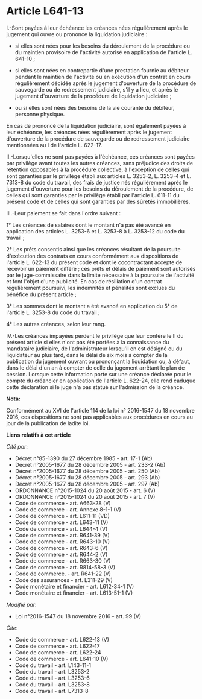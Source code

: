 # Article L641-13

I.-Sont payées à leur échéance les créances nées régulièrement après le jugement qui ouvre ou prononce la liquidation
judiciaire :

- si elles sont nées pour les besoins du déroulement de la procédure ou du maintien provisoire de l'activité autorisé en
application de l'article L. 641-10 ;

- si elles sont nées en contrepartie d'une prestation fournie au débiteur pendant le maintien de l'activité ou en exécution
d'un contrat en cours régulièrement décidée après le jugement d'ouverture de la procédure de sauvegarde ou de redressement
judiciaire, s'il y a lieu, et après le jugement d'ouverture de la procédure de liquidation judiciaire ;

- ou si elles sont nées des besoins de la vie courante du débiteur, personne physique. 

En cas de prononcé de la liquidation judiciaire, sont également payées à leur échéance, les créances nées régulièrement après
le jugement d'ouverture de la procédure de sauvegarde ou de redressement judiciaire mentionnées au I de l'article L. 622-17. 

II.-Lorsqu'elles ne sont pas payées à l'échéance, ces créances sont payées par privilège avant toutes les autres créances,
sans préjudice des droits de rétention opposables à la procédure collective, à l'exception de celles qui sont garanties par
le privilège établi aux articles L. 3253-2, L. 3253-4 et L. 7313-8 du code du travail, des frais de justice nés régulièrement
après le jugement d'ouverture pour les besoins du déroulement de la procédure, de celles qui sont garanties par le privilège
établi par l'article L. 611-11 du présent code et de celles qui sont garanties par des sûretés immobilières. 

III.-Leur paiement se fait dans l'ordre suivant : 

1° Les créances de salaires dont le montant n'a pas été avancé en application des articles L. 3253-6 et L. 3253-8 à L.
3253-12 du code du travail ; 

2° Les prêts consentis ainsi que les créances résultant de la poursuite d'exécution des contrats en cours conformément aux
dispositions de l'article L. 622-13 du présent code et dont le cocontractant accepte de recevoir un paiement différé ; ces
prêts et délais de paiement sont autorisés par le juge-commissaire dans la limite nécessaire à la poursuite de l'activité et
font l'objet d'une publicité. En cas de résiliation d'un contrat régulièrement poursuivi, les indemnités et pénalités sont
exclues du bénéfice du présent article ; 

3° Les sommes dont le montant a été avancé en application du 5° de l'article L. 3253-8 du code du travail ; 

4° Les autres créances, selon leur rang. 

IV.-Les créances impayées perdent le privilège que leur confère le II du présent article si elles n'ont pas été portées à la
connaissance du mandataire judiciaire, de l'administrateur lorsqu'il en est désigné ou du liquidateur au plus tard, dans le
délai de six mois à compter de la publication du jugement ouvrant ou prononçant la liquidation ou, à défaut, dans le délai
d'un an à compter de celle du jugement arrêtant le plan de cession. Lorsque cette information porte sur une créance déclarée
pour le compte du créancier en application de l'article L. 622-24, elle rend caduque cette déclaration si le juge n'a pas
statué sur l'admission de la créance.

**Nota:**

Conformément au XVI de l'article 114 de la loi n° 2016-1547 du 18 novembre 2016, ces dispositions ne sont pas applicables aux
procédures en cours au jour de la publication de ladite loi.

**Liens relatifs à cet article**

_Cité par_:

  - Décret n°85-1390 du 27 décembre 1985 - art. 17-1 (Ab)
  - Décret n°2005-1677 du 28 décembre 2005 - art. 233-2 (Ab)
  - Décret n°2005-1677 du 28 décembre 2005 - art. 250 (Ab)
  - Décret n°2005-1677 du 28 décembre 2005 - art. 293 (Ab)
  - Décret n°2005-1677 du 28 décembre 2005 - art. 297 (Ab)
  - ORDONNANCE n°2015-1024 du 20 août 2015 - art. 6 (V)
  - ORDONNANCE n°2015-1024 du 20 août 2015 - art. 7 (V)
  - Code de commerce - art. A663-28 (V)
  - Code de commerce - art. Annexe 8-1-1 (V)
  - Code de commerce - art. L611-11 (VD)
  - Code de commerce - art. L643-11 (V)
  - Code de commerce - art. L644-4 (V)
  - Code de commerce - art. R641-39 (V)
  - Code de commerce - art. R643-10 (V)
  - Code de commerce - art. R643-6 (V)
  - Code de commerce - art. R644-2 (V)
  - Code de commerce - art. R663-30 (V)
  - Code de commerce - art. R814-58-3 (V)
  - Code de commerce. - art. R641-22 (V)
  - Code des assurances - art. L311-29 (V)
  - Code monétaire et financier - art. L612-34-1 (V)
  - Code monétaire et financier - art. L613-51-1 (V)

_Modifié par_:

  - Loi n°2016-1547 du 18 novembre 2016 - art. 99 (V)

_Cite_:

  - Code de commerce - art. L622-13 (V)
  - Code de commerce - art. L622-17
  - Code de commerce - art. L622-24
  - Code de commerce - art. L641-10 (V)
  - Code du travail - art. L143-11-1
  - Code du travail - art. L3253-2
  - Code du travail - art. L3253-6
  - Code du travail - art. L3253-8
  - Code du travail - art. L7313-8
